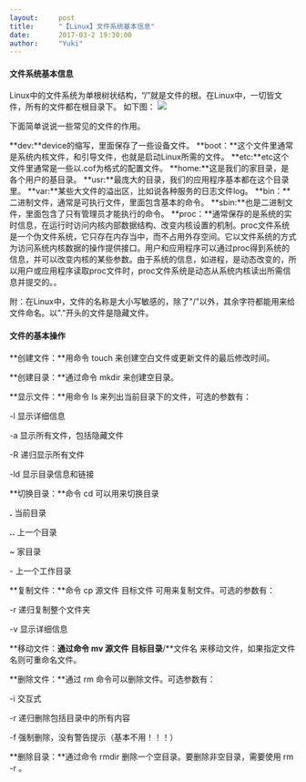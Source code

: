 ```yaml
---
layout:     post
title:      "【Linux】文件系统基本信息"
date:       2017-03-2 19:30:00
author:     "Yuki"
---
```

#### 文件系统基本信息

Linux中的文件系统为单根树状结构，“/”就是文件的根。在Linux中，一切皆文件，所有的文件都在根目录下。
如下图：
<img src="../../../../../img/blogs/file.jpg">

下面简单说说一些常见的文件的作用。

**dev:**device的缩写，里面保存了一些设备文件。
**boot：**这个文件里通常是系统内核文件，和引导文件，也就是启动Linux所需的文件。
**etc:**etc这个文件里通常是一些以.cof为格式的配置文件。
**home:**这是我们的家目录，是各个用户的基目录。
**usr:**最庞大的目录，我们的应用程序基本都在这个目录里。
**var:**某些大文件的溢出区，比如说各种服务的日志文件log。
**bin：**二进制文件，通常是可执行文件，里面包含基本的命令。
**sbin:**也是二进制文件，里面包含了只有管理员才能执行的命令。
**proc：**通常保存的是系统的实时信息，在运行时访问内核内部数据结构、改变内核设置的机制。proc文件系统是一个伪文件系统，它只存在内存当中，而不占用外存空间。它以文件系统的方式为访问系统内核数据的操作提供接口。用户和应用程序可以通过proc得到系统的信息，并可以改变内核的某些参数。由于系统的信息，如进程，是动态改变的，所以用户或应用程序读取proc文件时，proc文件系统是动态从系统内核读出所需信息并提交的。。

附：在Linux中，文件的名称是大小写敏感的，除了"/"以外，其余字符都能用来给文件命名。以"."开头的文件是隐藏文件。

#### 文件的基本操作

**创建文件：**用命令 touch 来创建空白文件或更新文件的最后修改时间。

**创建目录：**通过命令 mkdir 来创建空目录。

**显示文件：**用命令 ls 来列出当前目录下的文件，可选的参数有：

-l  显示详细信息

-a  显示所有文件，包括隐藏文件

-R  递归显示所有文件

-ld  显示目录信息和链接

**切换目录：**命令 cd 可以用来切换目录

**.**		当前目录

**..**		上一个目录

~		家目录

\- 上一个工作目录

**复制文件：**命令 cp 源文件 目标文件 可用来复制文件。可选的参数有：

-r 递归复制整个文件夹

-v 显示详细信息

**移动文件：**通过命令 mv 源文件 目标目录**/**文件名 来移动文件，如果指定文件名则可重命名文件。 

**删除文件：**通过 rm 命令可以删除文件。可选参数有：

-i 交互式

-r 递归删除包括目录中的所有内容

-f 强制删除，没有警告提示（基本不用！！！）

**删除目录：**通过命令 rmdir 删除一个空目录。要删除非空目录，需要使用 rm -r 。